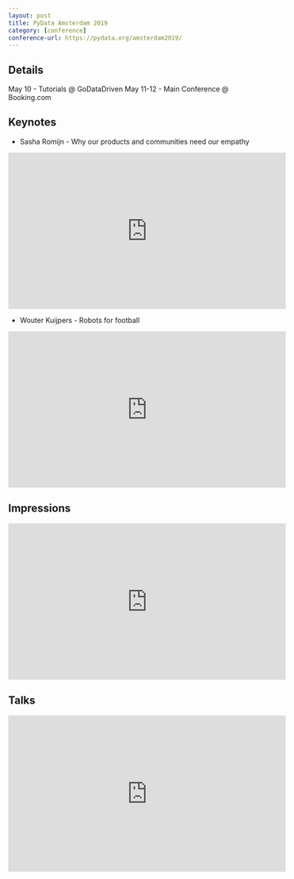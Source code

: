 ```yaml
---
layout: post
title: PyData Amsterdam 2019
category: [conference]
conference-url: https://pydata.org/amsterdam2019/
---
```


## Details

May 10 - Tutorials @ GoDataDriven
May 11-12 - Main Conference @ Booking.com

## Keynotes

* Sasha Romijn - Why our products and communities need our empathy

<iframe width="560" height="315" src="https://www.youtube-nocookie.com/embed/m_KnKm0Tr4c" frameborder="0" allow="accelerometer; autoplay; encrypted-media; gyroscope; picture-in-picture" allowfullscreen></iframe>

* Wouter Kuijpers - Robots for football

<iframe width="560" height="315" src="https://www.youtube-nocookie.com/embed/cN4pTHTqiRA" frameborder="0" allow="accelerometer; autoplay; encrypted-media; gyroscope; picture-in-picture" allowfullscreen></iframe>

## Impressions

<iframe width="560" height="315" src="https://www.youtube-nocookie.com/embed/iq2Xy-2LOok" frameborder="0" allow="accelerometer; autoplay; encrypted-media; gyroscope; picture-in-picture" allowfullscreen></iframe>

## Talks

<iframe width="560" height="315" src="https://www.youtube-nocookie.com/embed/videoseries?list=PLGVZCDnMOq0q7_6SdrC2wRtdkojGBTAht" frameborder="0" allow="accelerometer; autoplay; encrypted-media; gyroscope; picture-in-picture" allowfullscreen></iframe>
